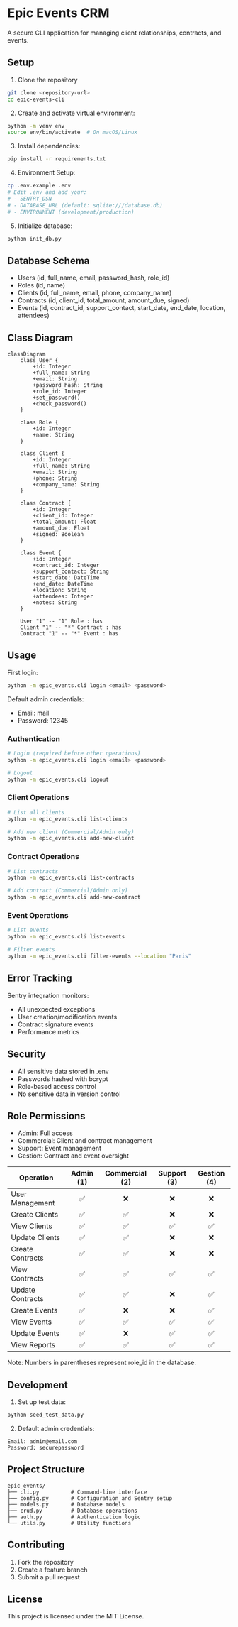 # Epic Events CRM

A secure CLI application for managing client relationships, contracts, and events.

## Setup

1. Clone the repository
```bash
git clone <repository-url>
cd epic-events-cli
```

2. Create and activate virtual environment:
```bash
python -m venv env
source env/bin/activate  # On macOS/Linux
```

3. Install dependencies:
```bash
pip install -r requirements.txt
```

4. Environment Setup:
```bash
cp .env.example .env
# Edit .env and add your:
# - SENTRY_DSN
# - DATABASE_URL (default: sqlite:///database.db)
# - ENVIRONMENT (development/production)
```

5. Initialize database:
```bash
python init_db.py
```

## Database Schema

- Users (id, full_name, email, password_hash, role_id)
- Roles (id, name)
- Clients (id, full_name, email, phone, company_name)
- Contracts (id, client_id, total_amount, amount_due, signed)
- Events (id, contract_id, support_contact, start_date, end_date, location, attendees)

## Class Diagram

```mermaid
classDiagram
    class User {
        +id: Integer
        +full_name: String
        +email: String
        +password_hash: String
        +role_id: Integer
        +set_password()
        +check_password()
    }

    class Role {
        +id: Integer
        +name: String
    }

    class Client {
        +id: Integer
        +full_name: String
        +email: String
        +phone: String
        +company_name: String
    }

    class Contract {
        +id: Integer
        +client_id: Integer
        +total_amount: Float
        +amount_due: Float
        +signed: Boolean
    }

    class Event {
        +id: Integer
        +contract_id: Integer
        +support_contact: String
        +start_date: DateTime
        +end_date: DateTime
        +location: String
        +attendees: Integer
        +notes: String
    }

    User "1" -- "1" Role : has
    Client "1" -- "*" Contract : has
    Contract "1" -- "*" Event : has
```

## Usage

First login:
```bash
python -m epic_events.cli login <email> <password>
```

Default admin credentials:
- Email: mail
- Password: 12345

### Authentication
```bash
# Login (required before other operations)
python -m epic_events.cli login <email> <password>

# Logout
python -m epic_events.cli logout
```

### Client Operations
```bash
# List all clients
python -m epic_events.cli list-clients

# Add new client (Commercial/Admin only)
python -m epic_events.cli add-new-client
```

### Contract Operations
```bash
# List contracts
python -m epic_events.cli list-contracts

# Add contract (Commercial/Admin only)
python -m epic_events.cli add-new-contract
```

### Event Operations
```bash
# List events
python -m epic_events.cli list-events

# Filter events
python -m epic_events.cli filter-events --location "Paris"
```

## Error Tracking

Sentry integration monitors:
- All unexpected exceptions
- User creation/modification events
- Contract signature events
- Performance metrics

## Security

- All sensitive data stored in .env
- Passwords hashed with bcrypt
- Role-based access control
- No sensitive data in version control

## Role Permissions
- Admin: Full access
- Commercial: Client and contract management
- Support: Event management
- Gestion: Contract and event oversight

| Operation              | Admin (1) | Commercial (2)| Support (3) | Gestion (4) |
|------------------------|:---------:|:-------------:|:-----------:|:-----------:|
| User Management        |     ✅    |       ❌       |     ❌      |     ❌      |
| Create Clients         |     ✅    |       ✅       |     ❌      |     ❌      |
| View Clients           |     ✅    |       ✅       |     ✅      |     ✅      |
| Update Clients         |     ✅    |       ✅       |     ❌      |     ❌      |
| Create Contracts       |     ✅    |       ✅       |     ❌      |     ❌      |
| View Contracts         |     ✅    |       ✅       |     ✅      |     ✅      |
| Update Contracts       |     ✅    |       ✅       |     ❌      |     ✅      |
| Create Events          |     ✅    |       ❌       |     ❌      |     ✅      |
| View Events            |     ✅    |       ✅       |     ✅      |     ✅      |
| Update Events          |     ✅    |       ❌       |     ✅      |     ✅      |
| View Reports           |     ✅    |       ✅       |     ✅      |     ✅      |

Note: Numbers in parentheses represent role_id in the database.

## Development

1. Set up test data:
```bash
python seed_test_data.py
```

2. Default admin credentials:
```
Email: admin@email.com
Password: securepassword
```

## Project Structure

```
epic_events/
├── cli.py          # Command-line interface
├── config.py       # Configuration and Sentry setup
├── models.py       # Database models
├── crud.py         # Database operations
├── auth.py         # Authentication logic
└── utils.py        # Utility functions
```

## Contributing

1. Fork the repository
2. Create a feature branch
3. Submit a pull request

## License

This project is licensed under the MIT License.